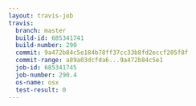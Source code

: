 ```yaml
---
layout: travis-job
travis:
  branch: master
  build-id: 685341741
  build-number: 290
  commit: 9a472b84c5e184b78ff37cc33b8fd2eccf205f8f
  commit-range: a89a03dcfda6...9a472b84c5e1
  job-id: 685341745
  job-number: 290.4
  os-name: osx
  test-result: 0
---
```

